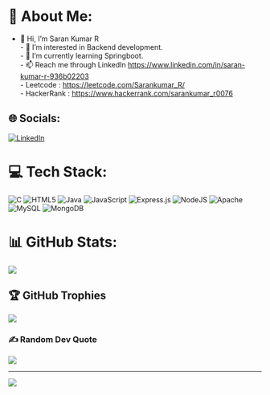 # 💫 About Me:
- 👋 Hi, I’m Saran Kumar R<br>- 👀 I’m interested in Backend development. <br>- 🌱 I’m currently learning Springboot. <br>- 📫 Reach me through LinkedIn https://www.linkedin.com/in/saran-kumar-r-936b02203<br>- Leetcode : https://leetcode.com/Sarankumar_R/<br>- HackerRank : https://www.hackerrank.com/sarankumar_r0076


## 🌐 Socials:
[![LinkedIn](https://img.shields.io/badge/LinkedIn-%230077B5.svg?logo=linkedin&logoColor=white)](https://linkedin.com/in/saran-kumar-r-936b02203/) 

# 💻 Tech Stack:
![C](https://img.shields.io/badge/c-%2300599C.svg?style=plastic&logo=c&logoColor=white) ![HTML5](https://img.shields.io/badge/html5-%23E34F26.svg?style=plastic&logo=html5&logoColor=white) ![Java](https://img.shields.io/badge/java-%23ED8B00.svg?style=plastic&logo=java&logoColor=white) ![JavaScript](https://img.shields.io/badge/javascript-%23323330.svg?style=plastic&logo=javascript&logoColor=%23F7DF1E) ![Express.js](https://img.shields.io/badge/express.js-%23404d59.svg?style=plastic&logo=express&logoColor=%2361DAFB) ![NodeJS](https://img.shields.io/badge/node.js-6DA55F?style=plastic&logo=node.js&logoColor=white) ![Apache](https://img.shields.io/badge/apache-%23D42029.svg?style=plastic&logo=apache&logoColor=white) ![MySQL](https://img.shields.io/badge/mysql-%2300f.svg?style=plastic&logo=mysql&logoColor=white) ![MongoDB](https://img.shields.io/badge/MongoDB-%234ea94b.svg?style=plastic&logo=mongodb&logoColor=white)
# 📊 GitHub Stats:
![](https://github-readme-streak-stats.herokuapp.com/?user=sarankumar007&theme=dark&hide_border=true)<br/>

## 🏆 GitHub Trophies
![](https://github-profile-trophy.vercel.app/?username=sarankumar007&theme=radical&no-frame=true&no-bg=true&margin-w=4)

### ✍️ Random Dev Quote
![](https://quotes-github-readme.vercel.app/api?type=horizontal&theme=radical)

---
[![](https://visitcount.itsvg.in/api?id=sarankumar007&icon=0&color=0)](https://visitcount.itsvg.in)

<!-- Proudly created with GPRM ( https://gprm.itsvg.in ) -->
